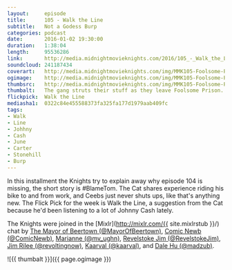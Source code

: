 ```yaml
---
layout:     episode
title:      105 - Walk the Line
subtitle:   Not a Godess Burp
categories: podcast
date:       2016-01-02 19:30:00
duration:   1:38:04
length:     95536286
link:       http://media.midnightmovieknights.com/2016/105_-_Walk_the_Line.m4a
soundcloud: 241187434
coverart:   http://media.midnightmovieknights.com/img/MMK105-Foolsome-Prison-1400x1400.png
ogimage:    http://media.midnightmovieknights.com/img/MMK105-Foolsome-Prison-750x750.png
thumbsrc:   http://media.midnightmovieknights.com/img/MMK105-Foolsome-Prison-200x200.png
thumbalt:   The gang struts their stuff as they leave Foolsome Prison. You will never find more retched hive of dumb and doofery. We must be cautious.
flickpick:  Walk the Line
mediasha1:  0322c84e455588373fa325fa177d1979aab409fc
tags:
- Walk
- Line
- Johhny
- Cash
- June
- Carter
- Stonehill
- Burp
---
```

In this installment the Knights try to explain away why episode 104 is missing, the short story is #BlameTom. The Cat shares experience riding his bike to and from work, and Ceebs just never shuts ups, like that's anything new. The Flick Pick for the week is Walk the Line, a suggestion from the Cat because he'd been listening to a lot of Johnny Cash lately.

The Knights were joined in the [Mixlr](http://mixlr.com/{{ site.mixlrstub }}/) chat by [The Mayor of Beertown (@MayorOfBeertown)](https://twitter.com/MayorOfBeertown), [Comic Newb (@ComicNewb)](https://twitter.com/ComicNewb), [Marianne (@mv_ughn)](https://twitter.com/mv_ughn), [Revelstoke Jim (@RevelstokeJim)](https://twitter.com/RevelstokeJim), [Jim Rilee (@revoltingnow)](https://twitter.com/revoltingnow), [Kaarval (@kaarval)](https://twitter.com/kaarval), and [Dale Hu (@madzub)](https://twitter.com/madzub).

![{{ thumbalt }}]({{ page.ogimage }})